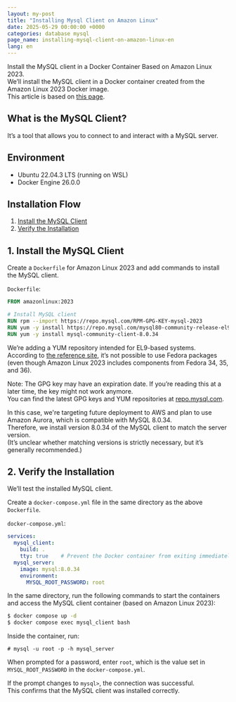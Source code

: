```yaml
---
layout: my-post
title: "Installing Mysql Client on Amazon Linux"
date: 2025-05-29 00:00:00 +0000
categories: database mysql
page_name: installing-mysql-client-on-amazon-linux-en
lang: en
---
```


Install the MySQL client in a Docker Container Based on Amazon Linux 2023.  
We’ll install the MySQL client in a Docker container created from the Amazon Linux 2023 Docker image.  
This article is based on [this page](https://dev.classmethod.jp/articles/install-mysql-client-to-amazon-linux-2023/).

## What is the MySQL Client?  
It’s a tool that allows you to connect to and interact with a MySQL server.

## Environment  
- Ubuntu 22.04.3 LTS (running on WSL)  
- Docker Engine 26.0.0  

## Installation Flow  
1. [Install the MySQL Client](#1-install-the-mysql-client)  
2. [Verify the Installation](#2-verify-the-installation)  

## 1. Install the MySQL Client  
Create a `Dockerfile` for Amazon Linux 2023 and add commands to install the MySQL client.

`Dockerfile`:
```dockerfile
FROM amazonlinux:2023

# Install MySQL client
RUN rpm --import https://repo.mysql.com/RPM-GPG-KEY-mysql-2023
RUN yum -y install https://repo.mysql.com/mysql80-community-release-el9-1.noarch.rpm
RUN yum -y install mysql-community-client-8.0.34
```

We’re adding a YUM repository intended for EL9-based systems.  
According to [the reference site](https://dev.classmethod.jp/articles/install-mysql-client-to-amazon-linux-2023/), it’s not possible to use Fedora packages (even though Amazon Linux 2023 includes components from Fedora 34, 35, and 36).

Note: The GPG key may have an expiration date. If you’re reading this at a later time, the key might not work anymore.  
You can find the latest GPG keys and YUM repositories at [repo.mysql.com](https://repo.mysql.com).

In this case, we're targeting future deployment to AWS and plan to use Amazon Aurora, which is compatible with MySQL 8.0.34.  
Therefore, we install version 8.0.34 of the MySQL client to match the server version.  
(It’s unclear whether matching versions is strictly necessary, but it’s generally recommended.)

## 2. Verify the Installation  
We’ll test the installed MySQL client.

Create a `docker-compose.yml` file in the same directory as the above `Dockerfile`.

`docker-compose.yml`:
```yaml
services:
  mysql_client:
    build: .
    tty: true    # Prevent the Docker container from exiting immediately
  mysql_server:
    image: mysql:8.0.34
    environment:
      MYSQL_ROOT_PASSWORD: root
```

In the same directory, run the following commands to start the containers and access the MySQL client container (based on Amazon Linux 2023):

```bash
$ docker compose up -d
$ docker compose exec mysql_client bash
```

Inside the container, run:
```
# mysql -u root -p -h mysql_server
```

When prompted for a password, enter `root`, which is the value set in `MYSQL_ROOT_PASSWORD` in the `docker-compose.yml`.

If the prompt changes to `mysql>`, the connection was successful.  
This confirms that the MySQL client was installed correctly.